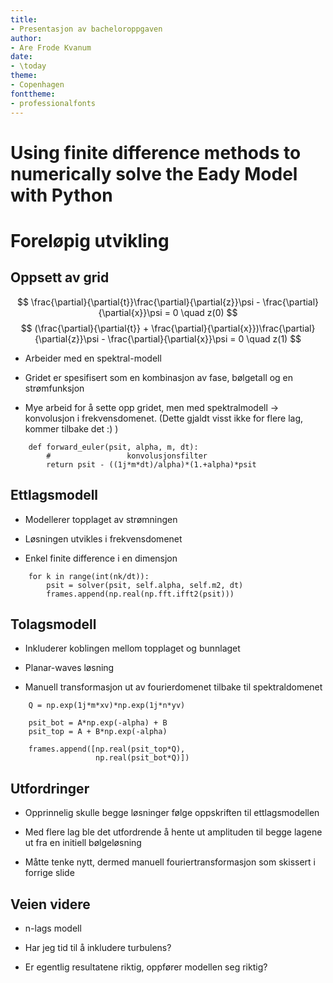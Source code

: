 ```yaml
---
title:
- Presentasjon av bacheloroppgaven
author:
- Are Frode Kvanum
date:
- \today
theme:
- Copenhagen
fonttheme:
- professionalfonts
---
```


# Using finite difference methods to numerically solve the Eady Model with Python

# Foreløpig utvikling

## Oppsett av grid

$$
\frac{\partial}{\partial{t}}\frac{\partial}{\partial{z}}\psi - \frac{\partial}{\partial{x}}\psi = 0 \quad z(0)
$$
$$
(\frac{\partial}{\partial{t}} + \frac{\partial}{\partial{x}})\frac{\partial}{\partial{z}}\psi - \frac{\partial}{\partial{x}}\psi = 0 \quad z(1)
$$

+ Arbeider med en spektral-modell

+ Gridet er spesifisert som en kombinasjon av fase, bølgetall og en strømfunksjon

+ Mye arbeid for å sette opp gridet, men med spektralmodell -> konvolusjon i frekvensdomenet.
(Dette gjaldt visst ikke for flere lag, kommer tilbake det :) )

```
	def forward_euler(psit, alpha, m, dt):
		#                 konvolusjonsfilter          
    	return psit - ((1j*m*dt)/alpha)*(1.+alpha)*psit
```


## Ettlagsmodell

+ Modellerer topplaget av strømningen

+ Løsningen utvikles i frekvensdomenet

+ Enkel finite difference i en dimensjon

```
	for k in range(int(nk/dt)):
        psit = solver(psit, self.alpha, self.m2, dt)
        frames.append(np.real(np.fft.ifft2(psit)))

```

## Tolagsmodell

+ Inkluderer koblingen mellom topplaget og bunnlaget

+ Planar-waves løsning

+ Manuell transformasjon ut av fourierdomenet tilbake til spektraldomenet

```
    Q = np.exp(1j*m*xv)*np.exp(1j*n*yv)

    psit_bot = A*np.exp(-alpha) + B
    psit_top = A + B*np.exp(-alpha)

    frames.append([np.real(psit_top*Q),
                   np.real(psit_bot*Q)])
```

## Utfordringer

+ Opprinnelig skulle begge løsninger følge oppskriften til ettlagsmodellen

+ Med flere lag ble det utfordrende å hente ut amplituden til begge lagene ut fra en initiell bølgeløsning

+ Måtte tenke nytt, dermed manuell fouriertransformasjon som skissert i forrige slide

## Veien videre

+ n-lags modell

+ Har jeg tid til å inkludere turbulens?

+ Er egentlig resultatene riktig, oppfører modellen seg riktig?